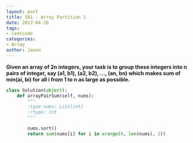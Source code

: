 ```yaml
---
layout: post
title: 561 - Array Partition 1
date: 2017-04-26
tags:
- Leetcode
categories:
- Array
author: Jason
---
```

**Given an array of 2n integers, your task is to group these integers into n pairs of integer, say (a1, b1), (a2, b2), ..., (an, bn) which makes sum of min(ai, bi) for all i from 1 to n as large as possible.**


```python
class Solution(object):
    def arrayPairSum(self, nums):
        """
        :type nums: List[int]
        :rtype: int
        """

        nums.sort()
        return sum(nums[i] for i in xrange(0, len(nums), 2))
```
